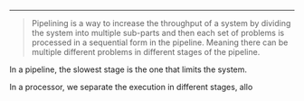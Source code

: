 ***
> Pipelining is a way to increase the throughput of a system by dividing the system into multiple sub-parts and then each set of problems is processed in a sequential form in the pipeline. Meaning there can be multiple different problems in different stages of the pipeline.

In a pipeline, the slowest stage is the one that limits the system.

In a processor, we separate the execution in different stages, allo